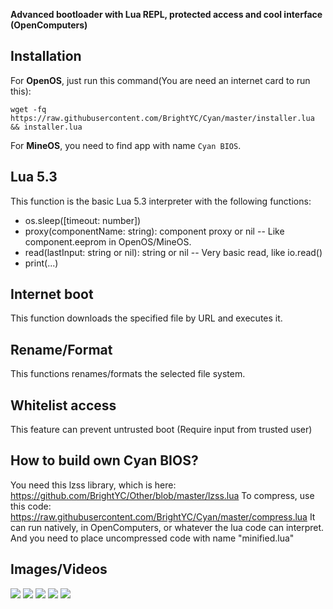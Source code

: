 **Advanced bootloader with Lua REPL, protected access and cool interface (OpenComputers)**
## Installation

For **OpenOS**, just run this command(You are need an internet card to run this):

```
wget -fq https://raw.githubusercontent.com/BrightYC/Cyan/master/installer.lua && installer.lua
```

For **MineOS**, you need to find app with name `Cyan BIOS`.
## Lua 5.3
This function is the basic Lua 5.3 interpreter with the following functions:

* os.sleep([timeout: number])
* proxy(componentName: string): component proxy or nil -- Like component.eeprom in OpenOS/MineOS.
* read(lastInput: string or nil): string or nil -- Very basic read, like io.read()
* print(...)

## Internet boot
This function downloads the specified file by URL and executes it.

## Rename/Format
This functions renames/formats the selected file system.

## Whitelist access
This feature can prevent untrusted boot (Require input from trusted user)

## How to build own Cyan BIOS?
You need this lzss library, which is here: https://github.com/BrightYC/Other/blob/master/lzss.lua
To compress, use this code: https://raw.githubusercontent.com/BrightYC/Cyan/master/compress.lua
It can run natively, in OpenComputers, or whatever the lua code can interpret.
And you need to place uncompressed code with name "minified.lua"

## Images/Videos

[![](https://img.youtube.com/vi/89K8mWFEJKw/0.jpg)](https://www.youtube.com/watch?v=89K8mWFEJKw)
![](https://i.imgur.com/WWiX2tQ.png)
![](https://i.imgur.com/pnFC0cO.png)
![](https://i.imgur.com/6QXw6LX.png)
![](https://i.imgur.com/Yi7v2n2.png)
